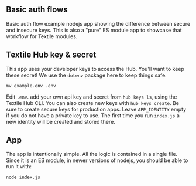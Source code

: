 ## Basic auth flows

Basic auth flow example nodejs app showing the difference between secure and insecure keys.
This is also a "pure" ES module app to showcase that workflow for Textile modules.

## Textile Hub key & secret

This app uses your developer keys to access the Hub. You'll want to keep these secret! We use
the `dotenv` package here to keep things safe.

```
mv example.env .env
```

Edit `.env`. add your own api key and secret from `hub keys ls`, using the Textile Hub CLI.
You can also create new keys with `hub keys create`. Be sure to create secure keys for production
apps.
Leave `APP_IDENTITY` empty if you do not have a private key to use. The first time you run `index.js` a new identity will be created and stored there. 

## App

The app is intentionally simple. All the logic is contained in a single file. Since it is an ES
module, in newer versions of nodejs, you should be able to run it with:

```
node index.js
```
